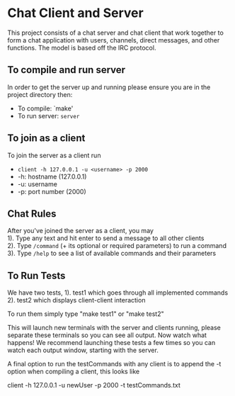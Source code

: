 # Chat Client and Server
This project consists of a chat server and chat client that work together to form a chat application with users, channels, direct messages, and other functions. The model is based off the IRC protocol.

## To compile and run server
In order to get the server up and running please ensure you are in the project directory then:
  - To compile: `make'
  - To run server: `server`

## To join as a client
To join the server as a client run
  - `client -h 127.0.0.1 -u <username> -p 2000`
  - -h: hostname  (127.0.0.1)
  - -u: username
  - -p: port number (2000)

## Chat Rules
After you've joined the server as a client, you may    
1). Type any text and hit enter to send a message to all other clients    
2). Type `/command` (+ its optional or required parameters) to run a command    
3). Type `/help` to see a list of available commands and their parameters

## To Run Tests
We have two tests, 
1). test1 which goes through all implemented commands
2). test2 which displays client-client interaction

To run them simply type "make test1" or "make test2"

This will launch new terminals with the server and clients running, please separate these terminals so you can see all output.
Now watch what happens! We recommend launching these tests a few times so you can watch each output window, starting with the server. 

A final option to run the testCommands with any client is to append the -t option when compiling a client, this looks like 

client -h 127.0.0.1 -u newUser -p 2000 -t testCommands.txt